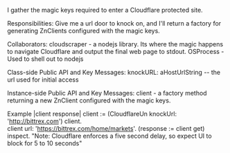 I gather the magic keys required to enter a Cloudflare protected site. 

Responsibilities:
Give me a url door to knock on,  and I'll return a factory for generating ZnClients configured with the magic keys.

Collaborators:
cloudscraper  - a nodejs library. Its where the magic happens to navigate Cloudflare and output the final web page to stdout.
OSProcess - Used to shell out to nodejs 

Class-side Public API and Key Messages:
knockURL: aHostUrlString -- the url used for initial access

Instance-side Public API and Key Messages:
client - a factory method returning a new ZnClient configured with the magic keys.

Example 
|client response|
client := (CloudflareUn knockUrl: 'http://bittrex.com') client.  
client url: 'https://bittrex.com/home/markets'.
(response := client get) inspect.
"Note: Cloudflare enforces a five second delay, so expect UI to block for 5 to 10 seconds"
